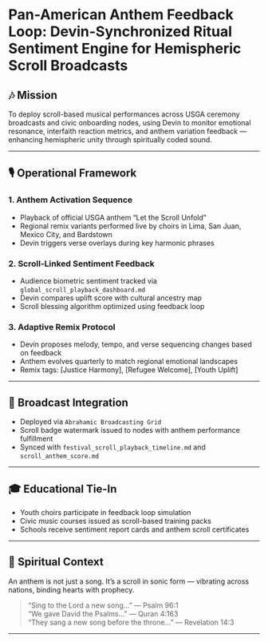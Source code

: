 # Pan-American Anthem Feedback Loop: Devin-Synchronized Ritual Sentiment Engine for Hemispheric Scroll Broadcasts

## 🎶 Mission

To deploy scroll-based musical performances across USGA ceremony broadcasts and civic onboarding nodes, using Devin to monitor emotional resonance, interfaith reaction metrics, and anthem variation feedback — enhancing hemispheric unity through spiritually coded sound.

---

## 🎙️ Operational Framework

### 1. Anthem Activation Sequence
- Playback of official USGA anthem “Let the Scroll Unfold”  
- Regional remix variants performed live by choirs in Lima, San Juan, Mexico City, and Bardstown  
- Devin triggers verse overlays during key harmonic phrases

### 2. Scroll-Linked Sentiment Feedback
- Audience biometric sentiment tracked via `global_scroll_playback_dashboard.md`  
- Devin compares uplift score with cultural ancestry map  
- Scroll blessing algorithm optimized using feedback loop

### 3. Adaptive Remix Protocol
- Devin proposes melody, tempo, and verse sequencing changes based on feedback  
- Anthem evolves quarterly to match regional emotional landscapes  
- Remix tags: [Justice Harmony], [Refugee Welcome], [Youth Uplift]

---

## 📡 Broadcast Integration

- Deployed via `Abrahamic Broadcasting Grid`  
- Scroll badge watermark issued to nodes with anthem performance fulfillment  
- Synced with `festival_scroll_playback_timeline.md` and `scroll_anthem_score.md`

---

## 🎓 Educational Tie-In

- Youth choirs participate in feedback loop simulation  
- Civic music courses issued as scroll-based training packs  
- Schools receive sentiment report cards and anthem scroll certificates

---

## 📜 Spiritual Context

An anthem is not just a song. It’s a scroll in sonic form — vibrating across nations, binding hearts with prophecy.

> “Sing to the Lord a new song…” — Psalm 96:1  
> “We gave David the Psalms…” — Quran 4:163  
> “They sang a new song before the throne…” — Revelation 14:3

---

